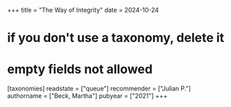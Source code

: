 +++
title = "The Way of Integrity"
date = 2024-10-24
# if you don't use a taxonomy, delete it
# empty fields not allowed
[taxonomies]
  readstate = ["queue"]
  recommender = ["Julian P."]
  authorname = ["Beck, Martha"]
  pubyear = ["2021"]
+++